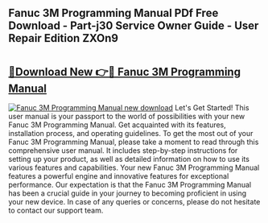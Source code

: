 ## Fanuc 3M Programming Manual PDf Free Download - Part-j30 Service Owner Guide - User Repair Edition ZXOn9

# <h2><a href="http://bc74990.oget.top/?id=Fanuc+3M+Programming+Manual">🔗Download New 👉🔴 Fanuc 3M Programming Manual</a></h2>

[![Fanuc 3M Programming Manual new download](https://i.imgur.com/5g1atiW.png)](http://bc74990.oget.top/?id=Fanuc+3M+Programming+Manual)
Let's Get Started! This user manual is your passport to the world of possibilities with your new Fanuc 3M Programming Manual. Get acquainted with its features, installation process, and operating guidelines. To get the most out of your Fanuc 3M Programming Manual, please take a moment to read through this comprehensive user manual. It includes step-by-step instructions for setting up your product, as well as detailed information on how to use its various features and capabilities. Your new Fanuc 3M Programming Manual features a powerful engine and innovative features for exceptional performance. Our expectation is that the Fanuc 3M Programming Manual has been a crucial guide in your journey to becoming proficient in using your new device. In case of any queries or concerns, please do not hesitate to contact our support team.
